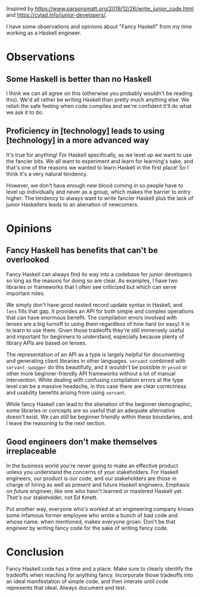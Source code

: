 Inspired by https://www.parsonsmatt.org/2019/12/26/write_junior_code.html and
https://cvlad.info/junior-developers/.

I have some observations and opinions about "Fancy Haskell" from my time working as a Haskell
engineer.

# Observations

## Some Haskell is better than no Haskell

I think we can all agree on this (otherwise you probably wouldn't be reading this). We'd all rather
be writing Haskell than pretty much anything else. We relish the safe feeling when code compiles
and we're confident it'll do what we ask it to do.

## Proficiency in [technology] leads to using [technology] in a more advanced way

It's true for anything! For Haskell specifically, as we level up we want to use the fancier bits.
We all want to experiment and learn for learning's sake, and that's one of the reasons we wanted to
learn Haskell in the first place! So I think it's a very natural tendency.

However, we don't have enough new blood coming in so people have to level up individually and never
as a group, which makes the barrier to entry higher. The tendency to always want to write fancier
Haskell plus the lack of junior Haskellers leads to an alienation of newcomers.

# Opinions

## Fancy Haskell has benefits that can't be overlooked

Fancy Haskell can always find its way into a codebase for junior developers so long as the reasons
for doing so are clear. As examples, I have two libraries or frameworks that I often see criticized
but which can serve important roles.

We simply don't have good nested record update syntax in Haskell, and `lens` fills that gap. It
provides an API for both simple and complex operations that can have enormous benefit. The
compilation errors involved with lenses are a big turnoff to using them regardless of how hard (or
easy) it is to learn to use them. Given those tradeoffs they're still immensely useful and
important for beginners to understand, especially because plenty of library APIs are based on
lenses.

The representation of an API as a type is largely helpful for documenting and generating client
libraries in other languages. `servant` combined with `servant-swagger` do this beautifully, and it
wouldn't be possible in `yesod` or other more beginner-friendly API frameworks without a lot of
manual intervention. While dealing with confusing compilation errors at the type level can be a
massive headache, in this case there are clear correctness and usability benefits arising from
using `servant`.

While fancy Haskell can lead to the alienation of the beginner demographic, some libraries or
concepts are so useful that an adequate alternative doesn't exist. We can still be beginner
friendly within these boundaries, and I leave the reasoning to the next section.

## Good engineers don't make themselves irreplaceable

In the business world you're never going to make an effective product unless you understand the
concerns of your stakeholders. For Haskell engineers, our product is our code, and our stakeholders
are those in charge of hiring as well as present and future Haskell engineers. Emphasis on _future_
engineer, like one who hasn't learned or mastered Haskell yet. _That's_ our stakeholder, not Ed
Kmett.

Put another way, everyone who's worked at an engineering company knows some infamous former
employee who wrote a bunch of bad code and whose name, when mentioned, makes everyone groan. Don't
be that engineer by writing fancy code for the sake of writing fancy code.

# Conclusion

Fancy Haskell code has a time and a place. Make sure to clearly identify the tradeoffs when
reaching for anything fancy. Incorporate those tradeoffs into an ideal manifestation of simple
code, and then interate until code represents that ideal. Always document and test.
